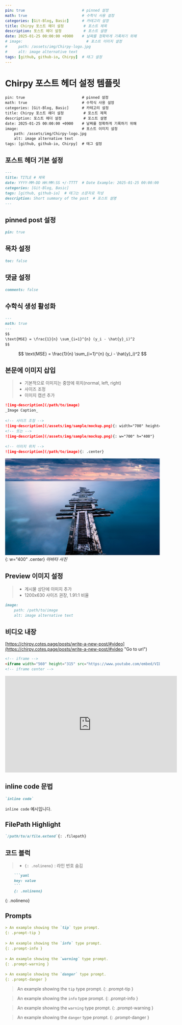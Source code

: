 ```yaml
---
pin: true                          # pinned 설정
math: true                         # 수학식 사용 설정
categories: [Git-Blog, Basic]      # 카테고리 설정
title: Chirpy 포스트 헤더 설정         # 포스트 제목
description: 포스트 헤더 설정          # 포스트 설명
date: 2025-01-25 00:00:00 +0900    # 날짜를 정확하게 기록하기 위해
# image:                             # 포스트 이미지 설정
#     path: /assets/img/Chirpy-logo.jpg
#     alt: image alternative text
tags: [github, github-io, Chirpy]  # 태그 설정
---
```



# Chirpy 포스트 헤더 설정 템플릿
```
pin: true                          # pinned 설정
math: true                         # 수학식 사용 설정
categories: [Git-Blog, Basic]      # 카테고리 설정
title: Chirpy 포스트 헤더 설정         # 포스트 제목
description: 포스트 헤더 설정          # 포스트 설명
date: 2025-01-25 00:00:00 +0900    # 날짜를 정확하게 기록하기 위해
image:                             # 포스트 이미지 설정
    path: /assets/img/Chirpy-logo.jpg
    alt: image alternative text
tags: [github, github-io, Chirpy]  # 태그 설정
```

## 포스트 헤더 기본 설정

```markdown
--- 
title: TITLE # 제목
date: YYYY-MM-DD HH:MM:SS +/-TTTT  # Date Example: 2025-01-25 00:00:00 +0900
categories: [Git-Blog, Basic]
tags: [github, github-io]  # 태그는 소문자로 작성
description: Short summary of the post  # 포스트 설명
---
```

## pinned post 설정

```markdown
pin: true
```

## 목차 설정

```markdown
toc: false
```

## 댓글 설정

```markdown
comments: false
```

## 수학식 생성 활성화

```markdown
---
math: true
---
$$
\text{MSE} = \frac{1}{n} \sum_{i=1}^{n} (y_i - \hat{y}_i)^2
$$
```
$$
\text{MSE} = \frac{1}{n} \sum_{i=1}^{n} (y_i - \hat{y}_i)^2
$$

## 본문에 이미지 삽입
> * 기본적으로 이미지는 중앙에 위치(normal, left, right)
> * 사이즈 조정
> * 이미지 캡션 추가

```markdown
![img-description](/path/to/image)
_Image Caption_

<!-- 사이즈 조정 -->
![img-description](/assets/img/sample/mockup.png){: width="700" height="400" }
<!-- 또는 -->
![img-description](/assets/img/sample/mockup.png){: w="700" h="400"}

<!-- 이미지 위치 -->
![img-description](/path/to/image){: .center}
```

![img-description](assets/img/avatar-2.jpg){: w="400" .center}
_아바타 사진_

## Preview 이미지 설정
> * 게시물 상단에 이미지 추가
> * 1200x630 사이즈 권장, 1.91:1 비율

```markdown
image:
    path: /path/to/image
    alt: image alternative text
```

## 비디오 내장
[https://chirpy.cotes.page/posts/write-a-new-post/#video](https://chirpy.cotes.page/posts/write-a-new-post/#video "Go to url")

```markdown
<!-- iframe -->
<iframe width="560" height="315" src="https://www.youtube.com/embed/VIDEO_ID" frameborder="0" allowfullscreen></iframe>
<!-- iframe center -->
```

<iframe width="560" height="315" src="https://www.youtube.com/embed/VIDEO_ID" frameborder="0" allowfullscreen style="display: block; margin: 0 auto;"></iframe>

## inline code 문법
```markdown
`inline code`
```
`inline code` 예시입니다.

## FilePath Highlight
```markdown
`/path/to/a/file.extend`{: .filepath}
```

## 코드 블럭
> * `{: .nolineno}` : 라인 번호 숨김

```markdown
    ```yaml
    key: value
    ```
    {: .nolineno}
```
{: .nolineno}

## Prompts

```markdown
> An example showing the `tip` type prompt.
{: .prompt-tip }

> An example showing the `info` type prompt.
{: .prompt-info }

> An example showing the `warning` type prompt.
{: .prompt-warning }

> An example showing the `danger` type prompt.
{: .prompt-danger }
```
> An example showing the `tip` type prompt.
{: .prompt-tip }

> An example showing the `info` type prompt.
{: .prompt-info }

> An example showing the `warning` type prompt.
{: .prompt-warning }

> An example showing the `danger` type prompt.
{: .prompt-danger }




